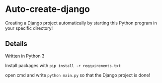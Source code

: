 # Auto-create-django
 Creating a Django project automatically by starting this Python program in your specific directory!

## Details
Written in Python 3

Install packages with `pip install -r reqquirements.txt`

open cmd and write `python main.py` so that the Django project is done!
